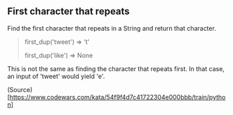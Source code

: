 ## First character that repeats

Find the first character that repeats in a String and return that character.

> first_dup('tweet') => 't'
> 
> first_dup('like') => None

This is not the same as finding the character that repeats first. In that case, an input of 'tweet' would yield 'e'.

(Source)[https://www.codewars.com/kata/54f9f4d7c41722304e000bbb/train/python]

